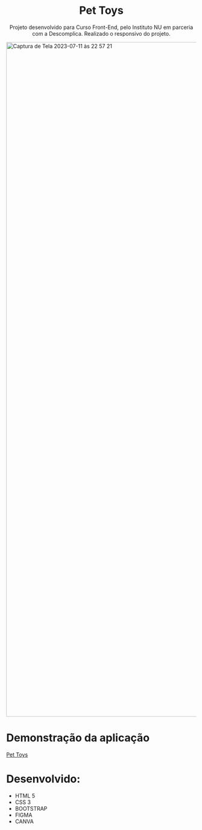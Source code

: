 <div align="center">
    <h1 align="center">Pet Toys</h1>
</div>

<p Align="center">Projeto desenvolvido para Curso Front-End, pelo Instituto NU em parceria com a Descomplica.  Realizado o responsivo do projeto.<p>

<img width="1788" alt="Captura de Tela 2023-07-11 às 22 57 21" src="https://github.com/bettyap/nu-descomplica-loja-virtual/assets/45538100/c21595ee-f15f-4bcf-8712-abe443ae2723">


<h1>Demonstração da aplicação</h1>
<a href="https://bettyap.github.io/nu-descomplica-loja-virtual/">Pet Toys </a>

<h1>Desenvolvido: </h1>

<ul>
  <li>HTML 5</li>
  <li>CSS 3</li>
  <li>BOOTSTRAP</li>
  <li>FIGMA</li>
  <li>CANVA</li>   
</ul>
